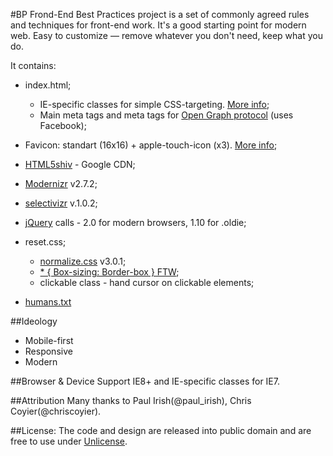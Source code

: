 #BP Frond-End
  Best Practices project is a set of commonly agreed rules and techniques for front-end work.
  It's a good starting point for modern web.
  Easy to customize — remove whatever you don't need, keep what you do.

It contains:
- index.html;
  - IE-specific classes for simple CSS-targeting. [More info](http://www.paulirish.com/2008/conditional-stylesheets-vs-css-hacks-answer-neither/);
  - Main meta tags and meta tags for [Open Graph protocol](http://ogp.me/) (uses Facebook);

- Favicon: standart (16x16) + apple-touch-icon (x3). [More info](https://github.com/audreyr/favicon-cheat-sheet);
- [HTML5shiv](https://code.google.com/p/html5shim/) - Google CDN;
- [Modernizr](http://modernizr.com/) v2.7.2;
- [selectivizr](http://selectivizr.com/) v.1.0.2;
- [jQuery](http://jquery.com/) calls - 2.0 for modern browsers, 1.10 for .oldie;
- reset.css;
  - [normalize.css](necolas.github.io/normalize.css/) v3.0.1;
  - [* { Box-sizing: Border-box } FTW](http://www.paulirish.com/2012/box-sizing-border-box-ftw/);
  - clickable class - hand cursor on clickable elements;

- [humans.txt](http://humanstxt.org/)

##Ideology
  - Mobile-first
  - Responsive
  - Modern

##Browser & Device Support
  IE8+ and IE-specific classes for IE7.

##Attribution
  Many thanks to Paul Irish(@paul_irish), Chris Coyier(@chriscoyier).

##License:
  The code and design are released into public domain and are free to use under [Unlicense](http://unlicense.org/).


